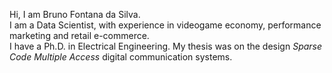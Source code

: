Hi, I am Bruno Fontana da Silva.  
I am a Data Scientist, with experience in videogame economy, performance marketing and retail e-commerce.  
I have a Ph.D. in Electrical Engineering. My thesis was on the design _Sparse Code Multiple Access_ digital communication systems.  
<!--
Currently, I am taking courses on Machine Learning and _Natural Language Processing_ to develop new R&D projects in these fields.  
At the moment, I am also an assistant professor at [Instituto Federal Sul-rio-grandense (IFsul) - Campus Sapiranga](http://www.sapiranga.ifsul.edu.br/).
At the moment, I am a Data Scientist for the Advanced Analytics Team of Magazine Luiza.
-->
